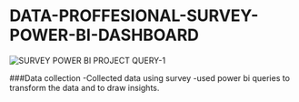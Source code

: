 # DATA-PROFFESIONAL-SURVEY-POWER-BI-DASHBOARD
![SURVEY POWER BI PROJECT QUERY-1](https://github.com/FARIS-B20/DATA-PROFFESIONAL-SURVEY-POWER-BI-DASHBOARD/assets/98265897/d05b4889-7ed5-4a5d-bd58-379e4e4d20e7)

###Data collection
-Collected data using survey 
-used power bi queries to transform the data and to draw insights.


